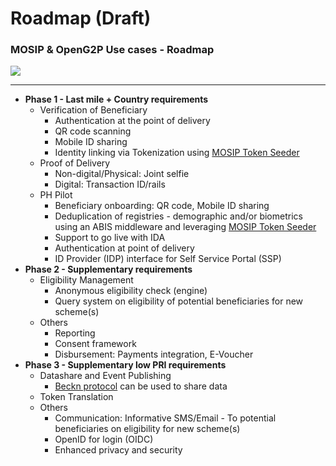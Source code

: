 # Roadmap (Draft)



### MOSIP & OpenG2P Use cases - Roadmap

![](https://raw.githubusercontent.com/mosip/openg2p/main/docs/\_images/openg2p\_roadmap.png)

****

* **Phase 1 - Last mile + Country requirements**
  * Verification of Beneficiary
    * Authentication at the point of delivery
    * QR code scanning
    * Mobile ID sharing
    * Identity linking via Tokenization using [MOSIP Token Seeder](mosip-token-seeder/)
  * Proof of Delivery
    * Non-digital/Physical: Joint selfie
    * Digital: Transaction ID/rails
  * PH Pilot
    * Beneficiary onboarding: QR code, Mobile ID sharing
    * Deduplication of registries - demographic and/or biometrics using an ABIS middleware and leveraging [MOSIP Token Seeder](mosip-token-seeder/)
    * Support to go live with IDA
    * Authentication at point of delivery
    * ID Provider (IDP) interface for Self Service Portal (SSP)
* **Phase 2 - Supplementary requirements**
  * Eligibility Management
    * Anonymous eligibility check (engine)
    * Query system on eligibility of potential beneficiaries for new scheme(s)
  * Others
    * Reporting
    * Consent framework
    * Disbursement: Payments integration, E-Voucher
* **Phase 3 - Supplementary low PRI requirements**
  * Datashare and Event Publishing
    * [Beckn protocol](https://becknprotocol.io/) can be used to share data
  * Token Translation
  * Others
    * Communication: Informative SMS/Email - To potential beneficiaries on eligibility for new scheme(s)
    * OpenID for login (OIDC)
    * Enhanced privacy and security



